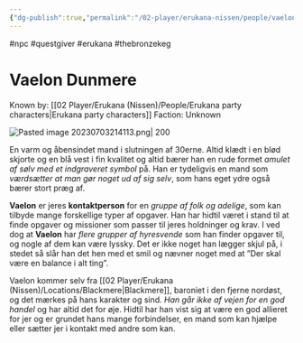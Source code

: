 ```yaml
---
{"dg-publish":true,"permalink":"/02-player/erukana-nissen/people/vaelon-dunmere/"}
---
```


#npc #questgiver #erukana #thebronzekeg

# Vaelon Dunmere

Known by: [[02 Player/Erukana (Nissen)/People/Erukana party characters\|Erukana party characters]]
Faction: Unknown

![Pasted image 20230703214113.png| 200](/img/user/10%20Attachments/Pasted%20image%2020230703214113.png)

En varm og åbensindet mand i slutningen af 30erne. Altid klædt i en blød skjorte og en blå vest i fin kvalitet og altid bærer han en rude formet *amulet af sølv med et indgraveret symbol* på. Han er tydeligvis en mand som *værdsætter at man gør noget ud af sig selv*, som hans eget ydre også bærer stort præg af. 

**Vaelon** er jeres **kontaktperson** for en *gruppe af folk og adelige*, som kan tilbyde mange forskellige typer af opgaver. Han har hidtil været i stand til at finde opgaver og missioner som passer til jeres holdninger og krav. I ved dog at **Vaelon** har *flere grupper af hyresvende* som han finder opgaver til, og nogle af dem kan være lyssky. 
Det er ikke noget han lægger skjul på, i stedet så slår han det hen med et smil og nævner noget med at ”Der skal være en balance i alt ting”. 

Vaelon kommer selv fra [[02 Player/Erukana (Nissen)/Locations/Blackmere\|Blackmere]], baroniet i den fjerne nordøst, og det mærkes på hans karakter og sind. *Han går ikke af vejen for en god handel* og har altid det for øje. Hidtil har han vist sig at være en god allieret for jer og er grundet hans mange forbindelser, en mand som kan hjælpe eller sætter jer i kontakt med andre som kan.